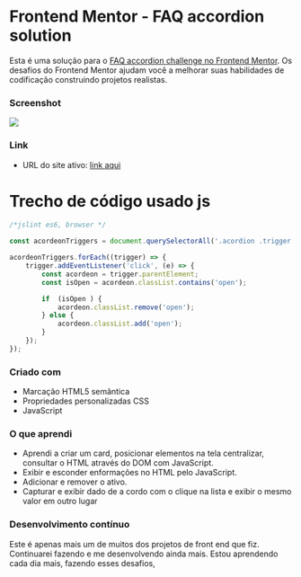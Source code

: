 # Frontend Mentor - FAQ accordion solution


Esta é uma solução para o [FAQ accordion challenge no Frontend Mentor](https://www.frontendmentor.io/challenges/faq-accordion-wyfFdeBwBz). Os desafios do Frontend Mentor ajudam você a melhorar suas habilidades de codificação construindo projetos realistas.
### Screenshot



![](./assets/images/Animação.gif)

### Link


- URL do site ativo: [link aqui](https://)

# Trecho de código usado js
```js
/*jslint es6, browser */

const acordeonTriggers = document.querySelectorAll('.acordion .trigger');

acordeonTriggers.forEach((trigger) => {
    trigger.addEventListener('click', (e) => {
        const acordeon = trigger.parentElement;
        const isOpen = acordeon.classList.contains('open');

        if  (isOpen ) {
            acordeon.classList.remove('open');
        } else {
            acordeon.classList.add('open');
        }
    });
});
```
### Criado com
- Marcação HTML5 semântica
- Propriedades personalizadas CSS
- JavaScript

### O que aprendi

- Aprendi a criar um card, posicionar elementos na tela centralizar, consultar o HTML através do DOM com JavaScript.
- Exibir e esconder enformações no HTML pelo JavaScript. 
- Adicionar e remover o ativo.
- Capturar e exibir dado de a cordo com o clique na lista e exibir o mesmo valor em outro lugar

### Desenvolvimento contínuo

Este é apenas mais um de muitos dos projetos de front end que fiz. Continuarei fazendo e me desenvolvendo ainda mais. Estou aprendendo cada dia mais, fazendo esses desafios, 